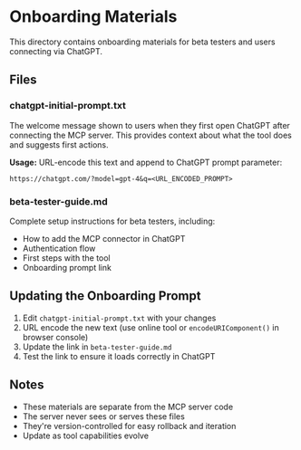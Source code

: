 # Onboarding Materials

This directory contains onboarding materials for beta testers and users connecting via ChatGPT.

## Files

### chatgpt-initial-prompt.txt
The welcome message shown to users when they first open ChatGPT after connecting the MCP server. This provides context about what the tool does and suggests first actions.

**Usage:** URL-encode this text and append to ChatGPT prompt parameter:
```
https://chatgpt.com/?model=gpt-4&q=<URL_ENCODED_PROMPT>
```

### beta-tester-guide.md
Complete setup instructions for beta testers, including:
- How to add the MCP connector in ChatGPT
- Authentication flow
- First steps with the tool
- Onboarding prompt link

## Updating the Onboarding Prompt

1. Edit `chatgpt-initial-prompt.txt` with your changes
2. URL encode the new text (use online tool or `encodeURIComponent()` in browser console)
3. Update the link in `beta-tester-guide.md`
4. Test the link to ensure it loads correctly in ChatGPT

## Notes

- These materials are separate from the MCP server code
- The server never sees or serves these files
- They're version-controlled for easy rollback and iteration
- Update as tool capabilities evolve
